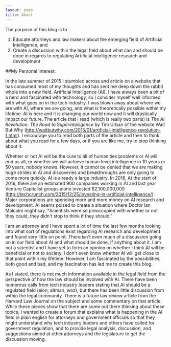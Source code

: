 ```yaml
---
layout: page
title: About
---
```


<p class="message">
  The purpose of this blog is to
    <ol>
      <li> Educate attorneys and law makers about the emerging field of Artificial Intelligence, and </li>
      <li> Create a discussion within the legal field about what can and should be done in regards to regulating Artificial Intelligence research and development</li>
    </ol>
</p>
	
##My Personal Interest:

In the late summer of 2015 I stumbled across and article on a website that has consumed most of my thoughts and has sent me deep down the rabbit whole into a new field. Artificial Intelligence (AI).  I have always been a bit of a nerd and fascinated with technology, so I consider myself well informed with what goes on in the tech industry. I was blown away about where we are with AI, where we are going, and what is theoretically possible within my lifetime. AI is here and it is changing our world now and it will drastically impact our future. The article that I read (which is really two parts) is <i>The AI Revolution: The Road to Superintelligence</i> by Tim Urban of the website Wait But Why (<a>http://waitbutwhy.com/2015/01/artificial-intelligence-revolution-1.html</a>). I encourage you to read both parts of the article and then to think about what you read for a few days, or if you are like me, try to stop thinking about it. 

Whether or not  AI will be the cure to all of humanities problems or AI will end us all, or whether we will achieve human level intelligence in 10 years or 50 years, nobody knows. However, it cannot be denied that we are making huge strides in AI and discoveries and breakthroughs are only going to come more quickly. AI is already a large industry. In 2016, At the start of 2016, there are an estimated 900 companies working in AI and last year Venture Capitalist groups alone invested $2,100,000,000 (<a>http://techcrunch.com/2015/12/25/investing-in-artificial-intelligence/</a>).  Major corporations are spending more and more money on AI research and development. AI seems poised to create a situation where Doctor Ian Malcolm might say, "Scientists were so preoccupied with whether or not they could, they didn't stop to think if they should." 

I am an attorney and I have spent a lot of time the last few months looking into what sort of regulations exist regarding AI research and development and found very little on point. There isn't even much of a discussion going on in our field about AI and what should be done, if anything about it. I am not a scientist and I have yet to form an opinion on whether I think AI will be beneficial or not to society. I don't even know whether AI will get close to that point within my lifetime. However, I am fascinated by the possibilities, both good and bad, and my fascination has led me to create this blog.

As I stated, there is not much information available in the legal field from the perspective of how the law should be involved with AI. There have been numerous calls from tech industry leaders stating that AI should be a regulated field (elon, altman, woz),  but there has been little discussion from within the legal community. There is a future law review article from the Harvard Law Journal on the subject and some commentary on that article. While these pieces show that there are some out there thinking about these topics, I wanted to create a forum that explains what is happening in the AI field in plain english for attorneys and government officials so that they might understand why tech industry leaders and others have called for government regulation, and  to provide legal analysis, discussion, and suggestions aimed at other attorneys and the legislature to get the discussion moving.
